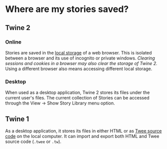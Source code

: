 # Where are my stories saved?

## Twine 2

### Online

Stories are saved in the [local storage](https://developer.mozilla.org/en-US/docs/Web/API/Window/localStorage) of a web browser. This is isolated between a browser and its use of incognito or private windows. *Clearing sessions and cookies in a browser may also clear the storage of Twine 2.* Using a different browser also means accessing different local storage.

### Desktop

When used as a desktop application, Twine 2 stores its files under the current user's files. The current collection of Stories can be accessed through the View -> Show Story Library menu option.

## Twine 1

As a desktop application, it stores its files in either HTML or as [Twee source code](../terms/terms_twee.md) on the local computer. It can import and export both HTML and Twee source code (`.twee` or `.tw`).
